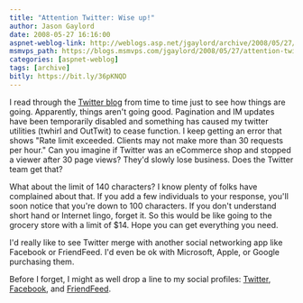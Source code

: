 ```yaml
---
title: "Attention Twitter: Wise up!"
author: Jason Gaylord
date: 2008-05-27 16:16:00
aspnet-weblog-link: http://weblogs.asp.net/jgaylord/archive/2008/05/27/attention-twitter-wise-up.aspx
msmvps_path: https://blogs.msmvps.com/jgaylord/2008/05/27/attention-twitter-wise-up/
categories: [aspnet-weblog]
tags: [archive]
bitly: https://bit.ly/36pKNQD
---
```


I read through the [Twitter blog](http://blog.twitter.com/) from time to time just to see how things are going. Apparently, things aren't going good. Pagination and IM updates have been temporarily disabled and something has caused my twitter utilities (twhirl and OutTwit) to cease function. I keep getting an error that shows "Rate limit exceeded. Clients may not make more than 30 requests per hour." Can you imagine if Twitter was an eCommerce shop and stopped a viewer after 30 page views? They'd slowly lose business. Does the Twitter team get that?

What about the limit of 140 characters? I know plenty of folks have complained about that. If you add a few individuals to your response, you'll soon notice that you're down to 100 characters. If you don't understand short hand or Internet lingo, forget it. So this would be like going to the grocery store with a limit of $14. Hope you can get everything you need.

I'd really like to see Twitter merge with another social networking app like Facebook or FriendFeed. I'd even be ok with Microsoft, Apple, or Google purchasing them.

Before I forget, I might as well drop a line to my social profiles: [Twitter](http://twitter.com/jgaylord), [Facebook](http://www.facebook.com/people/Jason_N_Gaylord/712216359), and [FriendFeed](http://friendfeed.com/jgaylord).